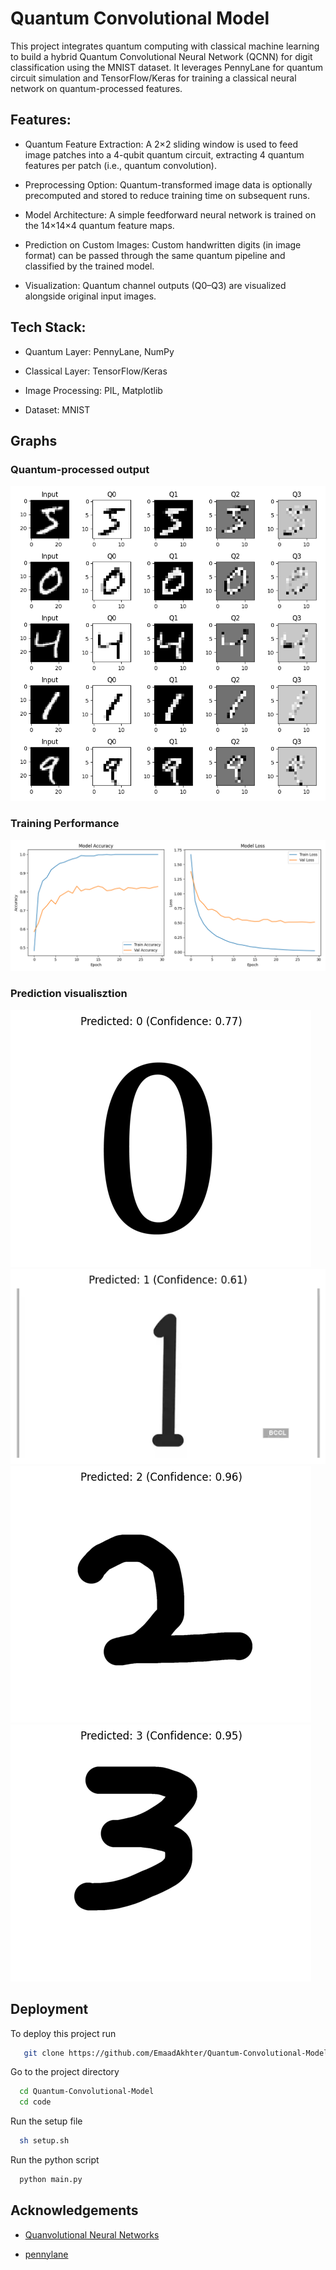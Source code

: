 
# Quantum Convolutional Model

This project integrates quantum computing with classical machine learning to build a hybrid Quantum Convolutional Neural Network (QCNN) for digit classification using the MNIST dataset. It leverages PennyLane for quantum circuit simulation and TensorFlow/Keras for training a classical neural network on quantum-processed features.




## Features:

- Quantum Feature Extraction: A 2×2 sliding window is used to feed image patches into a 4-qubit quantum circuit, extracting 4 quantum features per patch (i.e., quantum convolution).

- Preprocessing Option: Quantum-transformed image data is optionally precomputed and stored to reduce training time on subsequent runs.

- Model Architecture: A simple feedforward neural network is trained on the 14×14×4 quantum feature maps.

- Prediction on Custom Images: Custom handwritten digits (in image format) can be passed through the same quantum pipeline and classified by the trained model.

- Visualization: Quantum channel outputs (Q0–Q3) are visualized alongside original input images.


## Tech Stack:

- Quantum Layer: PennyLane, NumPy

- Classical Layer: TensorFlow/Keras

- Image Processing: PIL, Matplotlib

- Dataset: MNIST

## Graphs

### Quantum-processed output

  
  ![Image](https://github.com/EmaadAkhter/Quantum-Convolutional-Model/blob/main/Code/assets/viz.png)

### Training Performance

![Image](https://github.com/EmaadAkhter/Quantum-Convolutional-Model/blob/main/Code/assets/training_plot.png)

### Prediction visualisztion

![Image](https://github.com/EmaadAkhter/Quantum-Convolutional-Model/blob/main/Code/assets/00_pred.png)![Image](https://github.com/EmaadAkhter/Quantum-Convolutional-Model/blob/main/Code/assets/11_pred.png)
![Image](https://github.com/EmaadAkhter/Quantum-Convolutional-Model/blob/main/Code/assets/22_pred.png)![Image](https://github.com/EmaadAkhter/Quantum-Convolutional-Model/blob/main/Code/assets/33_pred.png)




## Deployment

To deploy this project run

```bash
   git clone https://github.com/EmaadAkhter/Quantum-Convolutional-Model.git  
```
Go to the project directory
```bash
  cd Quantum-Convolutional-Model
  cd code
```
Run the setup file
```bash
  sh setup.sh
```
Run the python script
```bash
  python main.py
```

## Acknowledgements

 - [Quanvolutional Neural Networks](https://pennylane.ai/qml/demos/tutorial_quanvolution)
 
 - [pennylane](https://pennylane.ai/)
 
